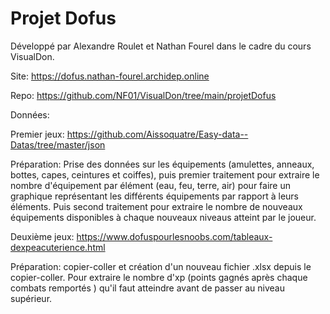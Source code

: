 # Projet Dofus



Développé par Alexandre Roulet et Nathan Fourel dans le cadre du cours VisualDon.



Site:  https://dofus.nathan-fourel.archidep.online

Repo: https://github.com/NF01/VisualDon/tree/main/projetDofus



Données: 

Premier jeux:  https://github.com/Aissoquatre/Easy-data--Datas/tree/master/json

Préparation: Prise des données sur les équipements (amulettes, anneaux, bottes, capes, ceintures et coiffes), puis premier traitement pour extraire le nombre d'équipement par élément (eau, feu, terre, air) pour faire un graphique représentant les différents équipements par rapport à leurs éléments. 
Puis second traitement pour extraire le nombre de nouveaux équipements disponibles à chaque nouveaux niveaus atteint par le joueur.

Deuxième jeux: https://www.dofuspourlesnoobs.com/tableaux-dexpeacuterience.html

Préparation: copier-coller et création d'un nouveau fichier .xlsx depuis le copier-coller.
Pour extraire le nombre d'xp (points gagnés après chaque combats remportés ) qu'il faut atteindre avant de passer au niveau supérieur.
